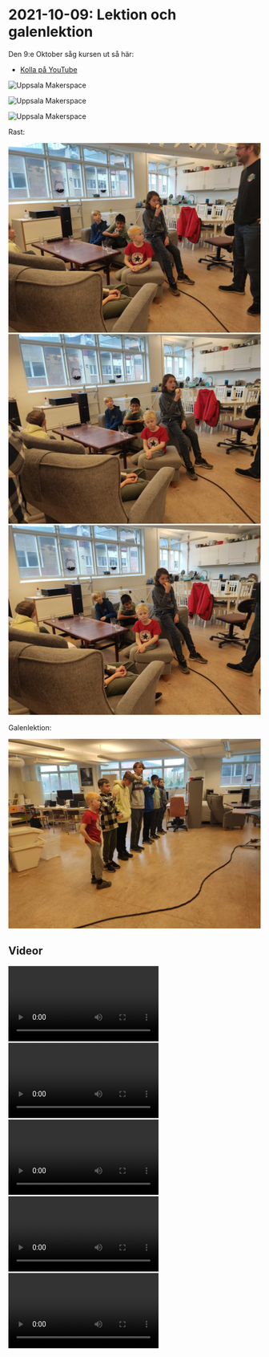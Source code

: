 # 2021-10-09: Lektion och galenlektion

Den 9:e Oktober såg kursen ut så här:

* [Kolla på YouTube](https://youtu.be/xWUhRymx69w)

![Uppsala Makerspace](2021109_1.jpg)

![Uppsala Makerspace](2021109_2.jpg)

![Uppsala Makerspace](2021109_3.jpg)

Rast:

![Uppsala Makerspace](IMG_20211009_111252.jpg)
![Uppsala Makerspace](IMG_20211009_111254.jpg)
![Uppsala Makerspace](IMG_20211009_111257.jpg)

Galenlektion:

![Uppsala Makerspace](IMG_20211009_111800.jpg)

## Videor

![](VID_20211009_103342.mp4)
![](VID_20211009_104006.mp4)
![](VID_20211009_104019.mp4)
![](VID_20211009_112344.mp4)
![](VID_20211009_112604.mp4)

